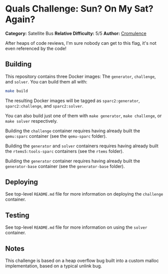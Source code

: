 # Quals Challenge: Sun? On My Sat? Again? #

**Category:** Satellite Bus
**Relative Difficulty:** 5/5
**Author:** [Cromulence](https://cromulence.com/)

After heaps of code reviews, I'm sure nobody can get to this flag, it's
not even referenced by the code!


## Building ##

This repository contains three Docker images: The `generator`, `challenge`,
and `solver`. You can build them all with:

```sh
make build
```

The resulting Docker images will be tagged as `sparc2:generator`,
`sparc2:challenge`, and `sparc2:solver`.

You can also build just one of them with `make generator`, `make challenge`,
or `make solver` respectively.

Building the `challenge` container requires having already built the
`qemu:sparc` container (see the `qemu-sparc` folder).

Building the `generator` and `solver` containers requires having already
built the `rtems5:tools-sparc` containers (see the `rtems` folder).

Building the `generator` container requires having already built the
`generator-base` container (see the `generator-base` folder).


## Deploying ##

See top-level `README.md` file for more information on deploying the
`challenge` container.


## Testing ##

See top-level `README.md` file for more information on using the `solver`
container.


## Notes ##

This challenge is based on a heap overflow bug built into a custom malloc
implementation, based on a typical unlink bug.
